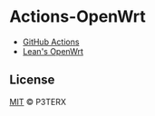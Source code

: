 # Actions-OpenWrt
- [GitHub Actions](https://github.com/features/actions)
- [Lean's OpenWrt](https://github.com/coolsnowwolf/lede)

## License
[MIT](https://github.com/P3TERX/Actions-OpenWrt/blob/main/LICENSE) © P3TERX
